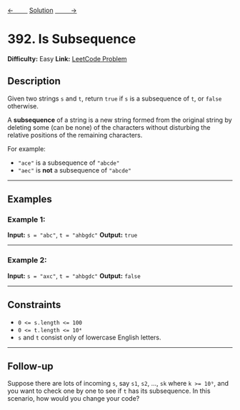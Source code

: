 [<-&nbsp;&nbsp;&nbsp;&nbsp;&nbsp;&nbsp;&nbsp;&nbsp;](../13.%20Roman%20to%20Integer/statement.md)
[Solution](392.%20Is%20Subsequence/solution.js)
[&nbsp;&nbsp;&nbsp;&nbsp;&nbsp;&nbsp;&nbsp;&nbsp; ->](../121.%20Best%20Time%20to%20Buy%20and%20Sell%20Stock/statement.md)

# 392. Is Subsequence

**Difficulty:** Easy
**Link:** [LeetCode Problem](https://leetcode.com/problems/is-subsequence/)

## Description

Given two strings `s` and `t`, return `true` if `s` is a subsequence of `t`, or `false` otherwise.

A **subsequence** of a string is a new string formed from the original string by deleting some (can be none) of the characters without disturbing the relative positions of the remaining characters.

For example:

- `"ace"` is a subsequence of `"abcde"`
- `"aec"` is **not** a subsequence of `"abcde"`

---

## Examples

### Example 1:

**Input:**
`s = "abc"`, `t = "ahbgdc"`
**Output:**
`true`

---

### Example 2:

**Input:**
`s = "axc"`, `t = "ahbgdc"`
**Output:**
`false`

---

## Constraints

- `0 <= s.length <= 100`
- `0 <= t.length <= 10⁴`
- `s` and `t` consist only of lowercase English letters.

---

## Follow-up

Suppose there are lots of incoming `s`, say `s1`, `s2`, ..., `sk` where `k >= 10⁹`, and you want to check one by one to see if `t` has its subsequence.
In this scenario, how would you change your code?
